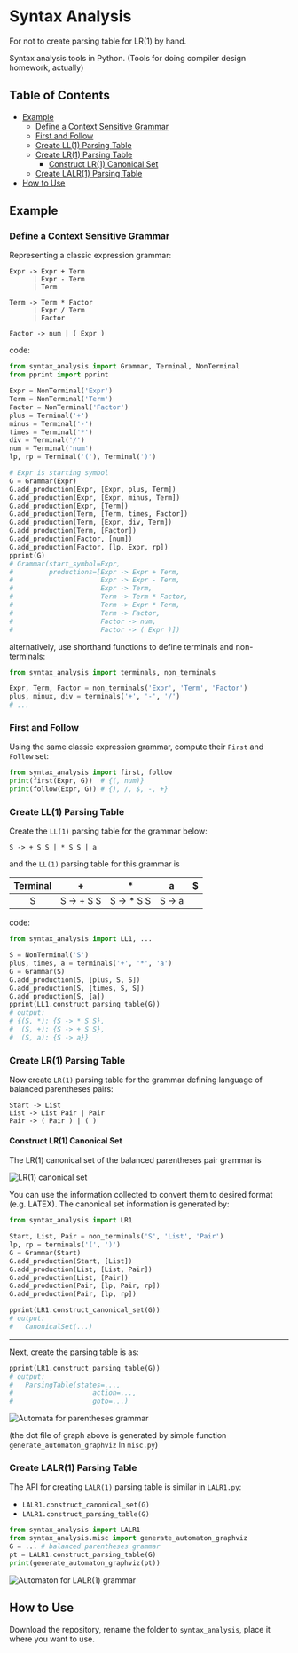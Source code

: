 # Syntax Analysis

For not to create parsing table for LR(1) by hand.

Syntax analysis tools in Python. (Tools for doing compiler design homework, actually)

## Table of Contents
* [Example](#example)
   * [Define a Context Sensitive Grammar](#define-a-context-sensitive-grammar)
   * [First and Follow](#first-and-follow)
   * [Create LL(1) Parsing Table](#create-ll1-parsing-table)
   * [Create LR(1) Parsing Table](#create-lr1-parsing-table)
      * [Construct LR(1) Canonical Set](#construct-lr1-canonical-set)
   * [Create LALR(1) Parsing Table](#create-lalr1-parsing-table)
* [How to Use](#how-to-use)



## Example

### Define a Context Sensitive Grammar

Representing a classic expression grammar:

```
Expr -> Expr + Term
      | Expr - Term
      | Term

Term -> Term * Factor
      | Expr / Term
      | Factor
	  
Factor -> num | ( Expr )
```
code:
```python
from syntax_analysis import Grammar, Terminal, NonTerminal
from pprint import pprint

Expr = NonTerminal('Expr')
Term = NonTerminal('Term')
Factor = NonTerminal('Factor')
plus = Terminal('+')
minus = Terminal('-')
times = Terminal('*')
div = Terminal('/')
num = Terminal('num')
lp, rp = Terminal('('), Terminal(')')

# Expr is starting symbol
G = Grammar(Expr)
G.add_production(Expr, [Expr, plus, Term])
G.add_production(Expr, [Expr, minus, Term])
G.add_production(Expr, [Term])
G.add_production(Term, [Term, times, Factor])
G.add_production(Term, [Expr, div, Term])
G.add_production(Term, [Factor])
G.add_production(Factor, [num])
G.add_production(Factor, [lp, Expr, rp])
pprint(G)
# Grammar(start_symbol=Expr,
#         productions=[Expr -> Expr + Term,
#                      Expr -> Expr - Term,
#                      Expr -> Term,
#                      Term -> Term * Factor,
#                      Term -> Expr * Term,
#                      Term -> Factor,
#                      Factor -> num,
#                      Factor -> ( Expr )])
```

alternatively, use shorthand functions to define terminals and non-terminals:

```python
from syntax_analysis import terminals, non_terminals

Expr, Term, Factor = non_terminals('Expr', 'Term', 'Factor')
plus, minux, div = terminals('+', '-', '/')
# ...
```



### First and Follow

Using the same classic expression grammar, compute their `First` and `Follow` set:

```python
from syntax_analysis import first, follow
print(first(Expr, G))  # {(, num)}
print(follow(Expr, G)) # {), /, $, -, +}
```



### Create LL(1) Parsing Table

Create the `LL(1)` parsing table for the grammar below:
```
S -> + S S | * S S | a
```
and the `LL(1)` parsing table for this grammar is

| Terminal |     +      |     *      |   a    |  $   |
| :------: | :--------: | :--------: | :----: | :--: |
|    S     | S -> + S S | S -> * S S | S -> a |      |

code:

```python
from syntax_analysis import LL1, ...

S = NonTerminal('S')
plus, times, a = terminals('+', '*', 'a')
G = Grammar(S)
G.add_production(S, [plus, S, S])
G.add_production(S, [times, S, S])
G.add_production(S, [a])
pprint(LL1.construct_parsing_table(G))
# output:
# {(S, *): {S -> * S S},
#  (S, +): {S -> + S S},
#  (S, a): {S -> a}}
```



### Create LR(1) Parsing Table

Now create `LR(1)` parsing table for the grammar defining language of balanced parentheses pairs:
```
Start -> List
List -> List Pair | Pair
Pair -> ( Pair ) | ( )
```



#### Construct LR(1) Canonical Set

The LR(1) canonical set of the balanced parentheses pair grammar is

![LR(1) canonical set](assets/lr1-canonical-set.svg)

You can use the information collected to convert them to desired format (e.g. LATEX). The canonical set information is generated by:

```python
from syntax_analysis import LR1

Start, List, Pair = non_terminals('S', 'List', 'Pair')
lp, rp = terminals('(', ')')
G = Grammar(Start)
G.add_production(Start, [List])
G.add_production(List, [List, Pair])
G.add_production(List, [Pair])
G.add_production(Pair, [lp, Pair, rp])
G.add_production(Pair, [lp, rp])

pprint(LR1.construct_canonical_set(G))
# output:
#   CanonicalSet(...)
```

---

Next, create the parsing table is as:

```python
pprint(LR1.construct_parsing_table(G))
# output:
#	ParsingTable(states=...,
#                    action=...,
#                    goto=...)
```

![Automata for parentheses grammar](assets/lr1-parsing-table-automata.svg)

(the dot file of graph above is generated by simple function `generate_automaton_graphviz` in `misc.py`)



### Create LALR(1) Parsing Table

The API for creating `LALR(1)` parsing table is similar in `LALR1.py`:

- `LALR1.construct_canonical_set(G)`
- `LALR1.construct_parsing_table(G)`

```python
from syntax_analysis import LALR1
from syntax_analysis.misc import generate_automaton_graphviz
G = ... # balanced parentheses grammar
pt = LALR1.construct_parsing_table(G)
print(generate_automaton_graphviz(pt))
```

![Automaton for LALR(1) grammar](assets/lalr1-parsing-table-automata.svg)



## How to Use

Download the repository, rename the folder to `syntax_analysis`, place it where you want to use.
